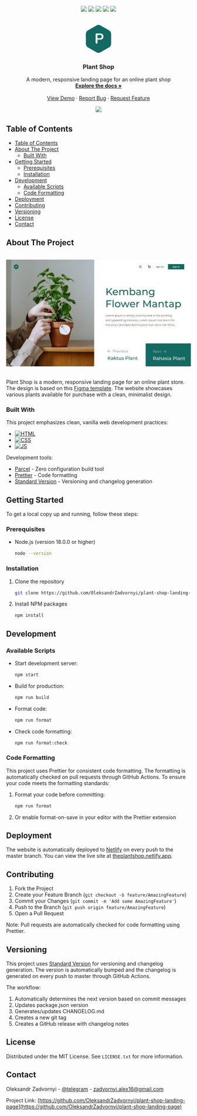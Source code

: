 <!-- PROJECT SHIELDS -->
<p align="center">
  <a href="https://github.com/OleksandrZadvornyi/plant-shop-landing-page/graphs/contributors"><img src="https://img.shields.io/github/contributors/OleksandrZadvornyi/plant-shop-landing-page.svg?style=for-the-badge"></a>
  <a href="https://github.com/OleksandrZadvornyi/plant-shop-landing-page/network/members"><img src="https://img.shields.io/github/forks/OleksandrZadvornyi/plant-shop-landing-page.svg?style=for-the-badge"></a>
  <a href="https://github.com/OleksandrZadvornyi/plant-shop-landing-page/stargazers"><img src="https://img.shields.io/github/stars/OleksandrZadvornyi/plant-shop-landing-page.svg?style=for-the-badge"></a>
  <a href="https://github.com/OleksandrZadvornyi/plant-shop-landing-page/issues"><img src="https://img.shields.io/github/issues/OleksandrZadvornyi/plant-shop-landing-page.svg?style=for-the-badge"></a>
  <a href="https://github.com/OleksandrZadvornyi/plant-shop-landing-page/blob/master/LICENSE"><img src="https://img.shields.io/github/license/OleksandrZadvornyi/plant-shop-landing-page.svg?style=for-the-badge"></a>
</p>

<!-- PROJECT LOGO -->
<br />
<div align="center">
  <a href="https://github.com/OleksandrZadvornyi/plant-shop-landing-page">
    <img src="./src/images/logo.png" alt="Logo" width="80" height="80">
  </a>

  <h3 align="center">Plant Shop</h3>

  <p align="center">
    A modern, responsive landing page for an online plant shop
    <br />
    <a href="https://github.com/OleksandrZadvornyi/plant-shop-landing-page"><strong>Explore the docs »</strong></a>
    <br />
    <br />
    <a href="https://theplantshop.netlify.app">View Demo</a>
    ·
    <a href="https://github.com/OleksandrZadvornyi/plant-shop-landing-page/issues/new?labels=bug&template=bug-report---.md">Report Bug</a>
    ·
    <a href="https://github.com/OleksandrZadvornyi/plant-shop-landing-page/issues/new?labels=enhancement&template=feature-request---.md">Request Feature</a>
  </p>

  <p align="center">
    <a href="https://app.netlify.com/sites/theplantshop/deploys"><img src="https://api.netlify.com/api/v1/badges/7feecaf0-2fb4-4389-b1c3-edd8b7126f60/deploy-status"></a>
  </p>
</div>

<!-- TABLE OF CONTENTS -->
## Table of Contents

- [Table of Contents](#table-of-contents)
- [About The Project](#about-the-project)
  - [Built With](#built-with)
- [Getting Started](#getting-started)
  - [Prerequisites](#prerequisites)
  - [Installation](#installation)
- [Development](#development)
  - [Available Scripts](#available-scripts)
  - [Code Formatting](#code-formatting)
- [Deployment](#deployment)
- [Contributing](#contributing)
- [Versioning](#versioning)
- [License](#license)
- [Contact](#contact)

<!-- ABOUT THE PROJECT -->
## About The Project

<div align="center">
  <br/>
  <a href="https://theplantshop.netlify.app/"><img src="./src/images/website-preview.jpg" width="750" alt="Plant Shop Preview"></a>
  <br/><br/>
</div>

Plant Shop is a modern, responsive landing page for an online plant store. The design is based on this [Figma template](https://www.figma.com/file/r74vhd12rfrukxGazYRSkf/Plant-shop?node-id=0%3A1&mode=dev). The website showcases various plants available for purchase with a clean, minimalist design.

### Built With

This project emphasizes clean, vanilla web development practices:

- [![HTML][HTML]][HTML-url]
- [![CSS][CSS]][CSS-url]
- [![JS][JS]][JS-url]

Development tools:
- [Parcel](https://parceljs.org/) - Zero configuration build tool
- [Prettier](https://prettier.io/) - Code formatting
- [Standard Version](https://github.com/conventional-changelog/standard-version) - Versioning and changelog generation

## Getting Started

To get a local copy up and running, follow these steps:

### Prerequisites

- Node.js (version 18.0.0 or higher)
  ```sh
  node --version
  ```

### Installation

1. Clone the repository
   ```sh
   git clone https://github.com/OleksandrZadvornyi/plant-shop-landing-page.git
   ```
2. Install NPM packages
   ```sh
   npm install
   ```

## Development

### Available Scripts

- Start development server:
  ```sh
  npm start
  ```
- Build for production:
  ```sh
  npm run build
  ```
- Format code:
  ```sh
  npm run format
  ```
- Check code formatting:
  ```sh
  npm run format:check
  ```

### Code Formatting

This project uses Prettier for consistent code formatting. The formatting is automatically checked on pull requests through GitHub Actions. To ensure your code meets the formatting standards:

1. Format your code before committing:
   ```sh
   npm run format
   ```
2. Or enable format-on-save in your editor with the Prettier extension

## Deployment

The website is automatically deployed to [Netlify](https://www.netlify.com/) on every push to the master branch. You can view the live site at [theplantshop.netlify.app](https://theplantshop.netlify.app/).

## Contributing

1. Fork the Project
2. Create your Feature Branch (`git checkout -b feature/AmazingFeature`)
3. Commit your Changes (`git commit -m 'Add some AmazingFeature'`)
4. Push to the Branch (`git push origin feature/AmazingFeature`)
5. Open a Pull Request

Note: Pull requests are automatically checked for code formatting using Prettier.

## Versioning

This project uses [Standard Version](https://github.com/conventional-changelog/standard-version) for versioning and changelog generation. The version is automatically bumped and the changelog is generated on every push to master through GitHub Actions.

The workflow:
1. Automatically determines the next version based on commit messages
2. Updates package.json version
3. Generates/updates CHANGELOG.md
4. Creates a new git tag
5. Creates a GitHub release with changelog notes

## License

Distributed under the MIT License. See `LICENSE.txt` for more information.

## Contact

Oleksandr Zadvornyi - [@telegram](https://t.me/oleksandr_zadvornyi) - zadvornyi.alex16@gmail.com

Project Link: [https://github.com/OleksandrZadvornyi/plant-shop-landing-page](https://github.com/OleksandrZadvornyi/plant-shop-landing-page)

<!-- MARKDOWN LINKS & IMAGES -->
[HTML]: https://img.shields.io/badge/HTML-red?style=for-the-badge&logo=html5&logoColor=white
[HTML-url]: https://developer.mozilla.org/en-US/docs/Web/HTML
[CSS]: https://img.shields.io/badge/CSS-blue?&style=for-the-badge&logo=css3&logoColor=white
[CSS-url]: https://developer.mozilla.org/en-US/docs/Web/CSS
[JS]: https://img.shields.io/badge/JavaScript-yellow?style=for-the-badge&logo=javascript&logoColor=white
[JS-url]: https://developer.mozilla.org/en-US/docs/Web/JavaScript